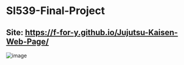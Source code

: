 # SI539-Final-Project
## Site: https://f-for-y.github.io/Jujutsu-Kaisen-Web-Page/
![image](https://github.com/user-attachments/assets/052c222a-d438-4b9e-83fe-1c1ea358f507)
